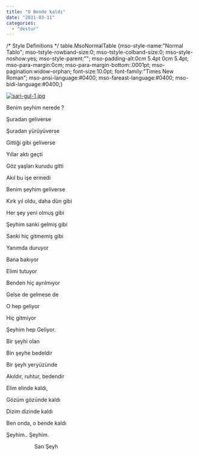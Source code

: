 ```yaml
---
title: "O Bende kaldı"
date: "2011-03-11"
categories: 
  - "destur"
---
```


/\* Style Definitions \*/ table.MsoNormalTable {mso-style-name:"Normal Tablo"; mso-tstyle-rowband-size:0; mso-tstyle-colband-size:0; mso-style-noshow:yes; mso-style-parent:""; mso-padding-alt:0cm 5.4pt 0cm 5.4pt; mso-para-margin:0cm; mso-para-margin-bottom:.0001pt; mso-pagination:widow-orphan; font-size:10.0pt; font-family:"Times New Roman"; mso-ansi-language:#0400; mso-fareast-language:#0400; mso-bidi-language:#0400;}

[![sari-gul-1.jpg](/uploads/2011/03/sari-gul-1.jpg)](/uploads/2011/03/sari-gul-1.jpg "sari-gul-1.jpg")

Benim şeyhim nerede ?

Şuradan geliverse

Şuradan yürüyüverse

Gittiği gibi geliverse

Yıllar aktı geçti

Göz yaşları kurudu gitti

Akıl bu işe ermedi

Benim şeyhim geliverse

Kırk yıl oldu, daha dün gibi

Her şey yeni olmuş gibi

Şeyhim sanki gelmiş gibi

Sanki hiç gitmemiş gibi

Yanımda duruyor

Bana bakıyor

Elimi tutuyor

Benden hiç ayrılmıyor

Gelse de gelmese de

O hep geliyor

Hiç gitmiyor

Şeyhim hep Geliyor.

Bir şeyhi olan

Bin şeyhe bedeldir

Bir şeyh yeryüzünde

Akıldır, ruhtur, bedendir

Elim elinde kaldı,

Gözüm gözünde kaldı

Dizim dizinde kaldı

Ben onda, o bende kaldı

Şeyhim.. Şeyhim.

                   Sarı Şeyh
